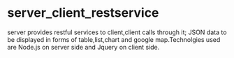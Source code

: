 # server_client_restservice
server provides restful services to client,client calls through it; JSON data to be displayed in forms of table,list,chart and google map.Technolgies used are Node.js on server side and Jquery on client side.
